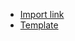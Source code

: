 - [Import link](https://5574610.app.netsuite.com/app/setup/assistants/nsimport/importassistant.nl?recid=474&new=T) 
- [Template](https://github.com/nt2311-vn/LabGroup_Netsuite/blob/main/CSVs/Payment/create/Template%20PMT%20create.csv) 
